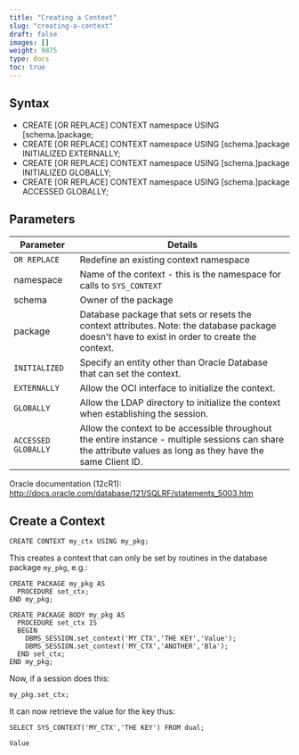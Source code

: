 ```yaml
---
title: "Creating a Context"
slug: "creating-a-context"
draft: false
images: []
weight: 9875
type: docs
toc: true
---
```


## Syntax
 - CREATE [OR REPLACE] CONTEXT namespace USING [schema.]package;
 - CREATE [OR REPLACE] CONTEXT namespace USING [schema.]package INITIALIZED EXTERNALLY;
 - CREATE [OR REPLACE] CONTEXT namespace USING [schema.]package INITIALIZED GLOBALLY;
 - CREATE [OR REPLACE] CONTEXT namespace USING [schema.]package ACCESSED GLOBALLY;

## Parameters
| Parameter | Details |
| ------ | ------ |
| `OR REPLACE` | Redefine an existing context namespace |
| namespace | Name of the context - this is the namespace for calls to `SYS_CONTEXT` |
| schema | Owner of the package |
| package | Database package that sets or resets the context attributes. Note: the database package doesn't have to exist in order to create the context. |
| `INITIALIZED` | Specify an entity other than Oracle Database that can set the context. |
| `EXTERNALLY` | Allow the OCI interface to initialize the context. |
| `GLOBALLY` | Allow the LDAP directory to initialize the context when establishing the session. |
| `ACCESSED GLOBALLY` | Allow the context to be accessible throughout the entire instance - multiple sessions can share the attribute values as long as they have the same Client ID. |

Oracle documentation (12cR1): http://docs.oracle.com/database/121/SQLRF/statements_5003.htm

## Create a Context
    CREATE CONTEXT my_ctx USING my_pkg;

This creates a context that can only be set by routines in the database package `my_pkg`, e.g.:

    CREATE PACKAGE my_pkg AS
      PROCEDURE set_ctx;
    END my_pkg;

    CREATE PACKAGE BODY my_pkg AS
      PROCEDURE set_ctx IS
      BEGIN
        DBMS_SESSION.set_context('MY_CTX','THE KEY','Value');
        DBMS_SESSION.set_context('MY_CTX','ANOTHER','Bla');
      END set_ctx;
    END my_pkg;

Now, if a session does this:

    my_pkg.set_ctx;

It can now retrieve the value for the key thus:

    SELECT SYS_CONTEXT('MY_CTX','THE KEY') FROM dual;

    Value

